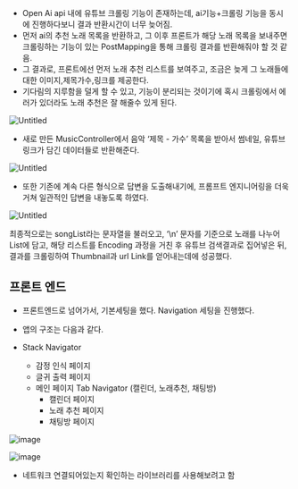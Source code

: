 - Open Ai api 내에 유튜브 크롤링 기능이 존재하는데, ai기능+크롤링 기능을 동시에 진행하다보니 결과 반환시간이 너무 늦어짐.
- 먼저 ai의 추천 노래 목록을 반환하고, 그 이후 프론트가 해당 노래 목록을 보내주면 크롤링하는 기능이 있는 PostMapping을 통해 크롤링 결과를 반환해줘야 할 것 같음.
- 그 결과로, 프론트에선 먼저 노래 추천 리스트를 보여주고, 조금은 늦게 그 노래들에 대한 이미지,제목가수,링크를 제공한다.
- 기다림의 지루함을 덜게 할 수 있고, 기능이 분리되는 것이기에 혹시 크롤링에서 에러가 있더라도 노래 추천은 잘 해줄수 있게 된다.

![Untitled](https://prod-files-secure.s3.us-west-2.amazonaws.com/c4bd7d25-b30b-4869-8c3d-f9a9fbcd5877/8c65bdad-d4a0-41da-b1c5-f8a5efc93d5d/Untitled.png)

- 새로 만든 MusicController에서 음악 ‘제목 - 가수’ 목록을 받아서 썸네일, 유튜브링크가 담긴 데이터들로 반환해준다.

![Untitled](https://prod-files-secure.s3.us-west-2.amazonaws.com/c4bd7d25-b30b-4869-8c3d-f9a9fbcd5877/bba822db-c661-400b-9ed8-b207dc84634c/Untitled.png)

- 또한 기존에 계속 다른 형식으로 답변을 도출해내기에, 프롬프트 엔지니어링을 더욱 거쳐 일관적인 답변을 내놓도록 하였다.

![Untitled](https://prod-files-secure.s3.us-west-2.amazonaws.com/c4bd7d25-b30b-4869-8c3d-f9a9fbcd5877/c6a287e3-30b9-45f3-899c-05a7c191a62c/Untitled.png)

최종적으로는 songList라는 문자열을 불러오고, ‘\n’ 문자를 기준으로 노래를 나누어 List에 담고, 해당 리스트를 Encoding 과정을 거친 후 유튜브 검색결과로 집어넣은 뒤, 결과를 크롤링하여 Thumbnail과 url Link를 얻어내는데에 성공했다.


## 프론트 엔드
- 프론트엔드로 넘어가서, 기본세팅을 했다. Navigation 세팅을 진행했다.
- 앱의 구조는 다음과 같다.

- Stack Navigator
  - 감정 인식 페이지
  - 글귀 출력 페이지
  - 메인 페이지 Tab Navigator (캘린더, 노래추천, 채팅방)
    - 캘린더 페이지
    - 노래 추천 페이지
    - 채팅방 페이지
   
![image](https://github.com/ChaeDoll/TIL/assets/108540812/e0920a96-6a6f-495f-b493-2e5f843bcf64)


![image](https://github.com/ChaeDoll/TIL/assets/108540812/272bd1f5-e523-406a-8602-24d2c852c20d)

- 네트워크 연결되어있는지 확인하는 라이브러리를 사용해보려고 함
